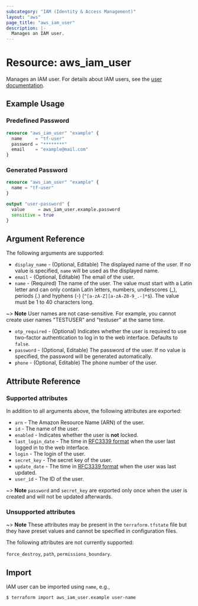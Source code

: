 ```yaml
---
subcategory: "IAM (Identity & Access Management)"
layout: "aws"
page_title: "aws_iam_user"
description: |-
  Manages an IAM user.
---
```


[iam-users-and-projects]: https://docs.cloud.croc.ru/en/services/iam/iam.html
[RFC3339 format]: https://datatracker.ietf.org/doc/html/rfc3339#section-5.8

# Resource: aws_iam_user

Manages an IAM user. For details about IAM users, see the [user documentation][iam-users-and-projects].

## Example Usage

### Predefined Password

```terraform
resource "aws_iam_user" "example" {
  name     = "tf-user"
  password = "********"
  email    = "example@mail.com"
}
```

### Generated Password

```terraform
resource "aws_iam_user" "example" {
  name = "tf-user"
}

output "user-password" {
  value     = aws_iam_user.example.password
  sensitive = true
}
```

## Argument Reference

The following arguments are supported:

* `display_name` - (Optional, Editable) The displayed name of the user.
  If no value is specified, `name` will be used as the displayed name.
* `email` - (Optional, Editable) The email of the user.
* `name` - (Required) The name of the user. The value must start with a Latin letter and
  can only contain Latin letters, numbers, underscores (_), periods (.) and hyphens (-) (`^[a-zA-Z][a-zA-Z0-9_.-]*$`).
  The value must be 1 to 40 characters long.

~> **Note** User names are not case-sensitive. For example, you cannot create user names "TESTUSER" and "testuser" at the same time.

* `otp_required` - (Optional) Indicates whether the user is required to use two-factor authentication to log in to the web interface.
  Defaults to `false`.
* `password` - (Optional, Editable) The password of the user.
  If no value is specified, the password will be generated automatically.
* `phone` - (Optional, Editable) The phone number of the user.

## Attribute Reference

### Supported attributes

In addition to all arguments above, the following attributes are exported:

* `arn` - The Amazon Resource Name (ARN) of the user.
* `id` - The name of the user.
* `enabled` - Indicates whether the user is **not** locked.
* `last_login_date` - The time in [RFC3339 format] when the user last logged in to the web interface.
* `login` - The login of the user.
* `secret_key` - The secret key of the user.
* `update_date` - The time in [RFC3339 format] when the user was last updated.
* `user_id` - The ID of the user.

~> **Note** `password` and `secret_key` are exported only once when the user is created and will not be updated afterwards.

### Unsupported attributes

~> **Note** These attributes may be present in the `terraform.tfstate` file but they have preset values and cannot be specified in configuration files.

The following attributes are not currently supported:

`force_destroy`, `path`, `permissions_boundary`.

## Import

IAM user can be imported using `name`, e.g.,

```
$ terraform import aws_iam_user.example user-name
```
